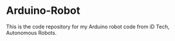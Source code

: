 # Arduino-Robot
This is the code repository for my Arduino robot code from iD Tech, Autonomous Robots.
